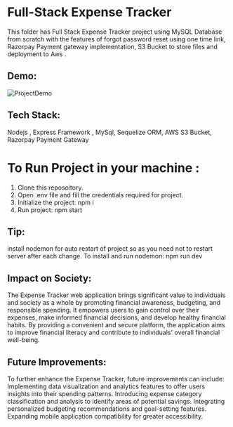 # Full-Stack Expense Tracker
This folder has Full Stack Expense Tracker project using MySQL Database from scratch with the features of forgot password reset using one time link, Razorpay Payment gateway implementation, S3 Bucket to store files and deployment to Aws .

## Demo:
![ProjectDemo](https://media.giphy.com/media/v1.Y2lkPTc5MGI3NjExMGJiMzFiZjhjMzk5MTE2MTdjZjA2MzAwM2ZhYjE2MmUxZTg1YTlkZCZlcD12MV9pbnRlcm5hbF9naWZzX2dpZklkJmN0PWc/OmU9vmgAhikQfuIj9w/giphy.gif)

## Tech Stack:
Nodejs , Express Framework , MySql, Sequelize ORM, AWS S3 Bucket, Razorpay Payment Gateway

# To Run Project in your machine :
1. Clone this reposoitory.
2. Open .env file and fill the credentials required for project.
3. Initialize the project: npm i
4. Run project:  npm start

## Tip: 
install nodemon for auto restart of project so as you need not to restart server after each change.
To install and run nodemon: npm run dev

## Impact on Society:
The Expense Tracker web application brings significant value to individuals and society as a whole by promoting financial awareness, budgeting, and responsible spending. It empowers users to gain control over their expenses, make informed financial decisions, and develop healthy financial habits. By providing a convenient and secure platform, the application aims to improve financial literacy and contribute to individuals' overall financial well-being.

## Future Improvements:
To further enhance the Expense Tracker, future improvements can include:
Implementing data visualization and analytics features to offer users insights into their spending patterns.
Introducing expense category classification and analysis to identify areas of potential savings.
Integrating personalized budgeting recommendations and goal-setting features.
Expanding mobile application compatibility for greater accessibility.
